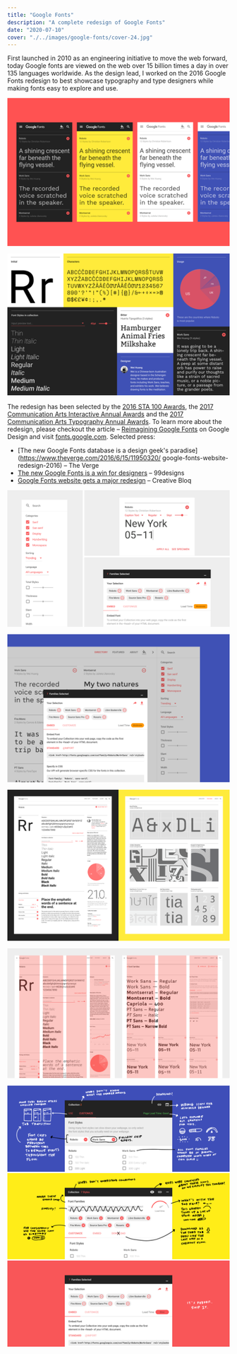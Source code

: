 ```yaml
---
title: "Google Fonts"
description: "A complete redesign of Google Fonts"
date: "2020-07-10"
cover: "./../images/google-fonts/cover-24.jpg"
---
```

<div class="text">
First launched in 2010 as an engineering initiative to move the web forward, today Google fonts are viewed on the web over 15 billion times a day in over 135 languages worldwide. As the design lead, I worked on the 2016 Google Fonts redesign to best showcase typography and type designers while making fonts easy to explore and use.
</div>

![Google Fonts Redesign](./../images/google-fonts/160719_staawards_submission-04.png)

![Google Fonts Redesign](./../images/google-fonts/160719_staawards_submission-07.png)

<div class="text">
The redesign has been selected by the <a href="https://100.sta-chicago.org/winners/2016/google-fonts" target="_blank">2016 STA 100 Awards</a>, the <a href="http://www.commarts.com/gallery/Interactive/all/all/2017" target="_blank">2017 Communication Arts Interactive Annual Awards</a> and the <a href="http://www.commarts.com/gallery/typography/miscellaneous/all/2017" target="_blank">2017 Communication Arts Typography Annual Awards</a>. To learn more about the redesign, please checkout the article – <a href="https://design.google/library/reimagining-google-fonts/" target="_blank">Reimagining Google Fonts</a> on Google Design and visit <a href="https://fonts.google.com/" target="_blank">fonts.google.com</a>. Selected press:
</div>

* [The new Google Fonts database is a design geek's paradise](https://www.theverge.com/2016/6/15/11950320/ google-fonts-website-redesign-2016) – The Verge
* [The new Google Fonts is a win for designers](https://99designs.com/blog/trends/new-google-fonts/) – 99designs
* [Google Fonts website gets a major redesign](http://www.creativebloq.com/fonts/google-fonts-website-gets-redesign-61620894) – Creative Bloq

![Google Fonts Redesign](./../images/google-fonts/reimagining_google_fonts_inline_0002.png)

![Google Fonts Redesign](./../images/google-fonts/160719_staawards_submission-05.png)

![Google Fonts Redesign](./../images/google-fonts/160719_staawards_submission-06.png)

![Google Fonts Redesign](./../images/google-fonts/160608Article-02.png)

![Google Fonts Redesign](./../images/google-fonts/160608Evolving-sketch-01.png)
![Google Fonts Redesign](./../images/google-fonts/160608Evolving-sketch-02.png)
![Google Fonts Redesign](./../images/google-fonts/160608Evolving-sketch-03.png)
